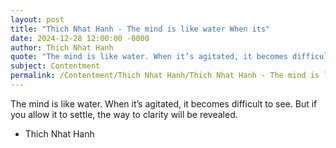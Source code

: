 ```yaml
---
layout: post
title: "Thich Nhat Hanh - The mind is like water When its"
date: 2024-12-28 12:00:00 -0000
author: Thich Nhat Hanh
quote: "The mind is like water. When it’s agitated, it becomes difficult to see. But if you allow it to settle, the way to clarity will be revealed."
subject: Contentment
permalink: /Contentment/Thich Nhat Hanh/Thich Nhat Hanh - The mind is like water When its
---
```


The mind is like water. When it’s agitated, it becomes difficult to see. But if you allow it to settle, the way to clarity will be revealed.

- Thich Nhat Hanh
